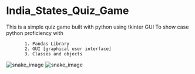 # India_States_Quiz_Game
This is a simple quiz game built with python using tkinter GUI
To show case  python proficiency with

           1. Pandas Library
           2. GUI [graphical user interface]
           3. Classes and objects
           

           
![snake_image]()
![snake_image](
)

